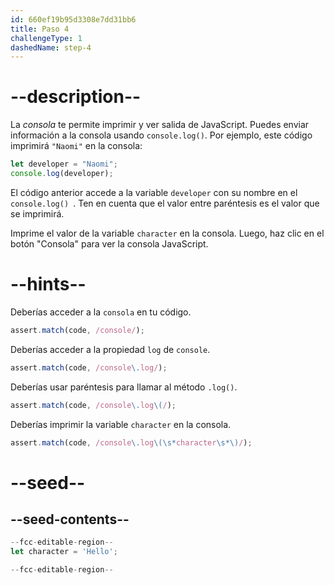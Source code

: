 ```yaml
---
id: 660ef19b95d3308e7dd31bb6
title: Paso 4
challengeType: 1
dashedName: step-4
---
```


# --description--

La <dfn>consola</dfn> te permite imprimir y ver salida de JavaScript. Puedes enviar información a la consola usando `console.log()`. Por ejemplo, este código imprimirá `"Naomi"` en la consola:

```js
let developer = "Naomi";
console.log(developer);
```

El código anterior accede a la variable `developer` con su nombre en el `console.log() `. Ten en cuenta que el valor entre paréntesis es el valor que se imprimirá.

Imprime el valor de la variable `character` en la consola. Luego, haz clic en el botón "Consola" para ver la consola JavaScript.

# --hints--

Deberías acceder a la `consola` en tu código.

```js
assert.match(code, /console/);
```

Deberías acceder a la propiedad `log` de `console`.

```js
assert.match(code, /console\.log/);
```

Deberías usar paréntesis para llamar al método `.log()`.

```js
assert.match(code, /console\.log\(/);
```

Deberías imprimir la variable `character` en la consola.

```js
assert.match(code, /console\.log\(\s*character\s*\)/);
```


# --seed--

## --seed-contents--

```js
--fcc-editable-region--
let character = 'Hello';

--fcc-editable-region--
```
